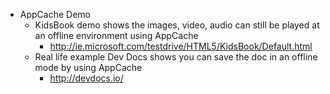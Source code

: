* AppCache Demo
	* KidsBook demo shows the images, video, audio can still be played at an offline environment using AppCache
		* http://ie.microsoft.com/testdrive/HTML5/KidsBook/Default.html
	* Real life example Dev Docs shows you can save the doc in an offline mode by using AppCache
		* http://devdocs.io/
